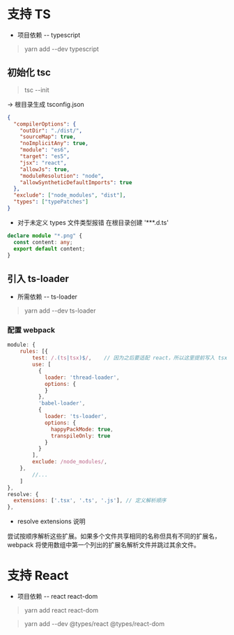# 支持 TS

- 项目依赖 -- typescript

> yarn add --dev typescript

## 初始化 tsc

> tsc --init

-> 根目录生成 tsconfig.json

```json
{
  "compilerOptions": {
    "outDir": "./dist/",
    "sourceMap": true,
    "noImplicitAny": true,
    "module": "es6",
    "target": "es5",
    "jsx": "react",
    "allowJs": true,
    "moduleResolution": "node",
    "allowSyntheticDefaultImports": true
  },
  "exclude": ["node_modules", "dist"],
  "types": ["typePatches"]
}
```

- 对于未定义 types 文件类型报错
  在根目录创建 '\*\*\*.d.ts'

```ts
declare module "*.png" {
  const content: any;
  export default content;
}
```

## 引入 ts-loader

- 所需依赖 -- ts-loader

> yarn add --dev ts-loader

### 配置 webpack

```js
module: {
    rules: [{
        test: /.(ts|tsx)$/,    // 因为之后要适配 react，所以这里提前写入 tsx
        use: [
          {
            loader: 'thread-loader',
            options: {
            }
          },
          'babel-loader',
          {
            loader: 'ts-loader',
            options: {
              happyPackMode: true,
              transpileOnly: true
            }
          }
        ],
        exclude: /node_modules/,
    },
        //...
    ]
},
resolve: {
  extensions: ['.tsx', '.ts', '.js'], // 定义解析顺序
},
```

- resolve extensions 说明

尝试按顺序解析这些扩展。如果多个文件共享相同的名称但具有不同的扩展名，webpack 将使用数组中第一个列出的扩展名解析文件并跳过其余文件。

# 支持 React

- 项目依赖 -- react react-dom

> yarn add react react-dom

> yarn add --dev @types/react @types/react-dom
